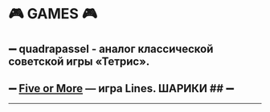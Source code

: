 # 🎮 **GAMES** 🎮
 ## ➖ quadrapassel - аналог классической советской игры «Тетрис».
 ## ➖ [Five or More](https://wiki.gnome.org/Apps/Five%20or%20more) — игра Lines. ШАРИКИ ## ➖ 
---
